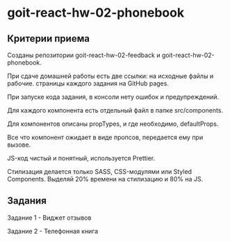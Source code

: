 # goit-react-hw-02-phonebook

## Критерии приема

Созданы репозитории goit-react-hw-02-feedback и goit-react-hw-02-phonebook.

При сдаче домашней работы есть две ссылки: на исходные файлы и рабочие. страницы
каждого задания на GitHub pages.

При запуске кода задания, в консоли нету ошибок и предупреждений.

Для каждого компонента есть отдельный файл в папке src/components.

Для компонентов описаны propTypes, и где необходимо, defaultProps.

Все что компонент ожидает в виде пропсов, передается ему при вызове.

JS-код чистый и понятный, используется Prettier.

Стилизация делается только SASS, CSS-модулями или Styled Components. Выделяй 20%
времени на стилизацию и 80% на JS.

## Задания

Задание 1 - Виджет отзывов

Задание 2 - Телефонная книга